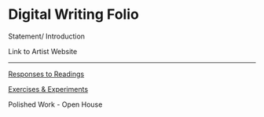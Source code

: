 # Digital Writing Folio

Statement/ Introduction

Link to Artist Website

---

[Responses to Readings](readings.md)

[Exercises & Experiments](exercises.md)

Polished Work - Open House
